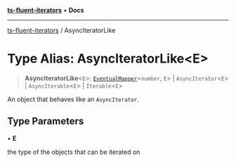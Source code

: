 [**ts-fluent-iterators**](../README.md) • **Docs**

---

[ts-fluent-iterators](../README.md) / AsyncIteratorLike

# Type Alias: AsyncIteratorLike\<E\>

> **AsyncIteratorLike**\<`E`\>: [`EventualMapper`](EventualMapper.md)\<`number`, `E`\> \| `AsyncIterator`\<`E`\> \| `AsyncIterable`\<`E`\> \| `Iterable`\<`E`\>

An object that behaves like an `AsyncIterator`.

## Type Parameters

• **E**

the type of the objects that can be iterated on

